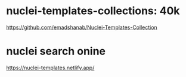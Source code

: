 # nuclei-templates-collections: 40k
https://github.com/emadshanab/Nuclei-Templates-Collection

# nuclei search onine
https://nuclei-templates.netlify.app/

